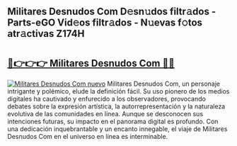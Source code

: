 ## Militares Desnudos Com D𝚎sn𝚞dos filtr𝚊dos - Parts-eGO Vid𝚎os filtr𝚊dos - N𝚞evas f𝚘tos atr𝚊ctivas Z174H

# <h2><a href="http://mb420i.tromn.icu/?c=Militares+Desnudos+Com">🔗👉👉👉 Militares Desnudos Com 🔗🔗</a></h2>

[![Militares Desnudos Com nuevo](https://i.imgur.com/pEAQMta.gif)](http://mb420i.tromn.icu/?c=Militares+Desnudos+Com)
Militares Desnudos Com, un personaje intrigante y polémico, elude la definición fácil. Su uso pionero de los medios digitales ha cautivado y enfurecido a los observadores, provocando debates sobre la expresión artística, la autorrepresentación y la naturaleza evolutiva de las comunidades en línea. Aunque se desconocen sus intenciones futuras, su impacto en el panorama digital es profundo. Con una dedicación inquebrantable y un encanto innegable, el viaje de Militares Desnudos Com en el universo en línea es interminable.
